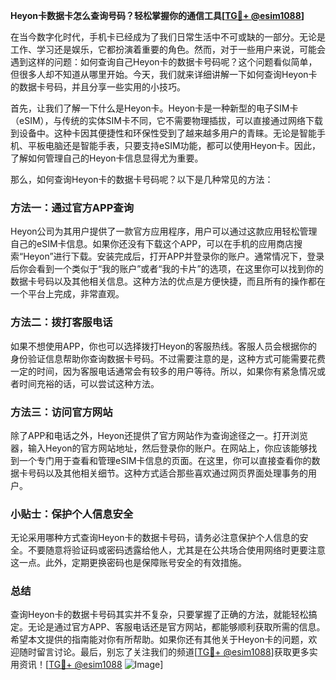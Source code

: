 **Heyon卡数据卡怎么查询号码？轻松掌握你的通信工具[[TG💪+ @esim1088](https://t.me/s/esim1088)]**

在当今数字化时代，手机卡已经成为了我们日常生活中不可或缺的一部分。无论是工作、学习还是娱乐，它都扮演着重要的角色。然而，对于一些用户来说，可能会遇到这样的问题：如何查询自己Heyon卡的数据卡号码呢？这个问题看似简单，但很多人却不知道从哪里开始。今天，我们就来详细讲解一下如何查询Heyon卡的数据卡号码，并且分享一些实用的小技巧。

首先，让我们了解一下什么是Heyon卡。Heyon卡是一种新型的电子SIM卡（eSIM），与传统的实体SIM卡不同，它不需要物理插拔，可以直接通过网络下载到设备中。这种卡因其便捷性和环保性受到了越来越多用户的青睐。无论是智能手机、平板电脑还是智能手表，只要支持eSIM功能，都可以使用Heyon卡。因此，了解如何管理自己的Heyon卡信息显得尤为重要。

那么，如何查询Heyon卡的数据卡号码呢？以下是几种常见的方法：

### 方法一：通过官方APP查询

Heyon公司为其用户提供了一款官方应用程序，用户可以通过这款应用轻松管理自己的eSIM卡信息。如果你还没有下载这个APP，可以在手机的应用商店搜索“Heyon”进行下载。安装完成后，打开APP并登录你的账户。通常情况下，登录后你会看到一个类似于“我的账户”或者“我的卡片”的选项，在这里你可以找到你的数据卡号码以及其他相关信息。这种方法的优点是方便快捷，而且所有的操作都在一个平台上完成，非常直观。

### 方法二：拨打客服电话

如果不想使用APP，你也可以选择拨打Heyon的客服热线。客服人员会根据你的身份验证信息帮助你查询数据卡号码。不过需要注意的是，这种方式可能需要花费一定的时间，因为客服电话通常会有较多的用户等待。所以，如果你有紧急情况或者时间充裕的话，可以尝试这种方法。

### 方法三：访问官方网站

除了APP和电话之外，Heyon还提供了官方网站作为查询途径之一。打开浏览器，输入Heyon的官方网站地址，然后登录你的账户。在网站上，你应该能够找到一个专门用于查看和管理eSIM卡信息的页面。在这里，你可以直接查看你的数据卡号码以及其他相关细节。这种方式适合那些喜欢通过网页界面处理事务的用户。

### 小贴士：保护个人信息安全

无论采用哪种方式查询Heyon卡的数据卡号码，请务必注意保护个人信息的安全。不要随意将验证码或密码透露给他人，尤其是在公共场合使用网络时更要注意这一点。此外，定期更换密码也是保障账号安全的有效措施。

### 总结

查询Heyon卡的数据卡号码其实并不复杂，只要掌握了正确的方法，就能轻松搞定。无论是通过官方APP、客服电话还是官方网站，都能够顺利获取所需的信息。希望本文提供的指南能对你有所帮助。如果你还有其他关于Heyon卡的问题，欢迎随时留言讨论。最后，别忘了关注我们的频道[[TG💪+ @esim1088](https://t.me/s/esim1088)]获取更多实用资讯！[[TG💪+ @esim1088](https://t.me/s/esim1088) ![Image](https://i.postimg.cc/4NQfJmqS/Snipaste-2025-05-13-00-14-12.png)]